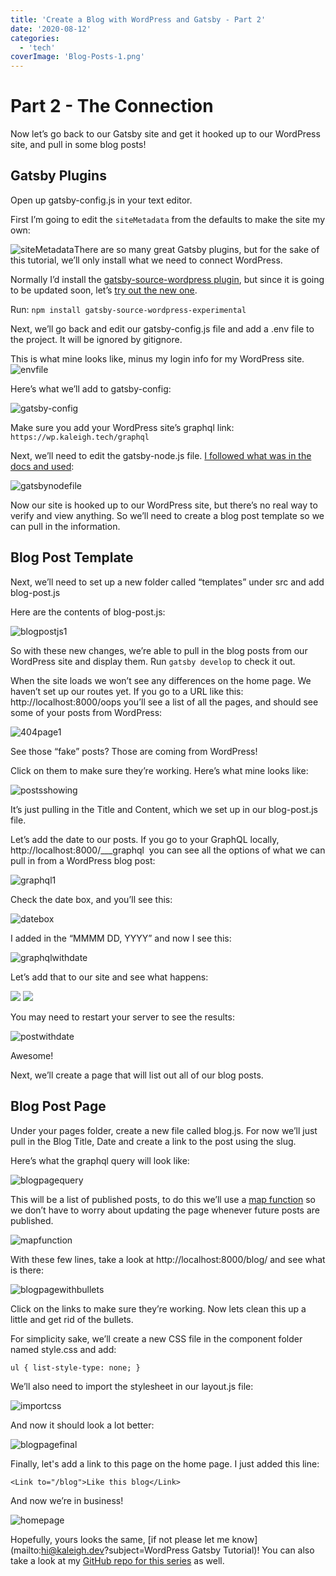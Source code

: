 ```yaml
---
title: 'Create a Blog with WordPress and Gatsby - Part 2'
date: '2020-08-12'
categories:
  - 'tech'
coverImage: 'Blog-Posts-1.png'
---
```


# Part 2 - The Connection

Now let’s go back to our Gatsby site and get it hooked up to our WordPress site, and pull in some blog posts!

## Gatsby Plugins

Open up gatsby-config.js in your text editor.

First I’m going to edit the `siteMetadata` from the defaults to make the site my own:

![siteMetadata](images/Screen-Shot-2020-08-06-at-7.15.12-PM.png)There are so many great Gatsby plugins, but for the sake of this tutorial, we’ll only install what we need to connect WordPress.

Normally I’d install the [gatsby-source-wordpress plugin](https://www.gatsbyjs.org/packages/gatsby-source-wordpress/), but since it is going to be updated soon, let’s [try out the new one](https://www.gatsbyjs.org/docs/sourcing-from-wordpress/).

Run: `npm install gatsby-source-wordpress-experimental`

Next, we’ll go back and edit our gatsby-config.js file and add a .env file to the project. It will be ignored by gitignore.

This is what mine looks like, minus my login info for my WordPress site. ![envfile](images/Screen-Shot-2020-08-06-at-9.18.31-PM.png)

Here’s what we’ll add to gatsby-config:

![gatsby-config](images/Screen-Shot-2020-08-11-at-5.57.28-PM.png)

Make sure you add your WordPress site’s graphql link: `https://wp.kaleigh.tech/graphql`

Next, we’ll need to edit the gatsby-node.js file. [I followed what was in the docs and used](https://github.com/gatsbyjs/gatsby-source-wordpress-experimental/blob/master/docs/tutorials/building-a-new-site-wordpress-and-gatsby.md):

![gatsbynodefile](images/gatsbynodefile.png)

Now our site is hooked up to our WordPress site, but there’s no real way to verify and view anything. So we’ll need to create a blog post template so we can pull in the information.



## Blog Post Template

Next, we’ll need to set up a new folder called “templates” under src and add blog-post.js

Here are the contents of blog-post.js:

![blogpostjs1](images/blogpostjs1.png)

So with these new changes, we’re able to pull in the blog posts from our WordPress site and display them. Run `gatsby develop` to check it out.

When the site loads we won’t see any differences on the home page. We haven’t set up our routes yet. If you go to a URL like this: http://localhost:8000/oops you’ll see a list of all the pages, and should see some of your posts from WordPress:

![404page1](images/Screen-Shot-2020-08-06-at-9.26.11-PM.png)

See those “fake” posts? Those are coming from WordPress!

Click on them to make sure they’re working. Here’s what mine looks like:

![postsshowing](images/postsshowing.png)

It’s just pulling in the Title and Content, which we set up in our blog-post.js file.

Let’s add the date to our posts. If you go to your GraphQL locally, http://localhost:8000/\_\_\_graphql  you can see all the options of what we can pull in from a WordPress blog post:

![graphql1](images/graphql1.png)

Check the date box, and you’ll see this:

![datebox](images/datebox.png)

I added in the “MMMM DD, YYYY” and now I see this:

![graphqlwithdate](images/graphqlwithdate.png)

Let’s add that to our site and see what happens:

![](images/dateadded1.png) ![](images/dateadded2.png)

You may need to restart your server to see the results:

![postwithdate](images/postwithdate.png)

Awesome!

Next, we’ll create a page that will list out all of our blog posts.

## Blog Post Page

Under your pages folder, create a new file called blog.js. For now we’ll just pull in the Blog Title, Date and create a link to the post using the slug.

Here’s what the graphql query will look like:

![blogpagequery](images/blogpagequery.png)

This will be a list of published posts, to do this we’ll use a [map function](https://reactjs.org/docs/lists-and-keys.html) so we don’t have to worry about updating the page whenever future posts are published.

![mapfunction](images/mapfunction.png)

With these few lines, take a look at http://localhost:8000/blog/ and see what is there:

![blogpagewithbullets](images/blogpagewithbullets.png)

Click on the links to make sure they’re working. Now lets clean this up a little and get rid of the bullets.

For simplicity sake, we’ll create a new CSS file in the component folder named style.css and add:

`ul { list-style-type: none; }`

We’ll also need to import the stylesheet in our layout.js file:

![importcss](images/importcss.png)

And now it should look a lot better:

![blogpagefinal](images/blogpagefinal.png)

Finally, let's add a link to this page on the home page. I just added this line:

`<Link to="/blog">Like this blog</Link>`

And now we’re in business!

![homepage](images/homepage.png)

Hopefully, yours looks the same, [if not please let me know](mailto:hi@kaleigh.dev?subject=WordPress Gatsby Tutorial)! You can also take a look at my [GitHub repo for this series](https://github.com/klgh/kaleigh-tech-tutorial) as well.
